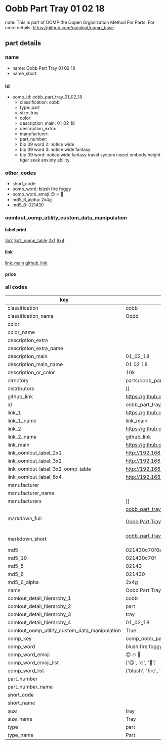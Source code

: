 # Oobb Part Tray 01 02 18  

note: This is part of OOMP the Oopen Organization Method For Parts. For more details: https://github.com/oomlout/oomp_base

##  part details





### name
* name: Oobb Part Tray 01 02 18
* name_short: 
### id
* oomp_id: oobb_part_tray_01_02_18
  * classification: oobb
  * type: part
  * size: tray
  * color: 
  * description_main: 01_02_18
  * description_extra: 
  * manufacturer: 
  * part_number: 
  * bip 39 word 2: notice wide
  * bip 39 word 3: notice wide fantasy
  * bip 39 word: notice wide fantasy travel system insect embody height tiger seek anxiety ability

### other_codes
* short_code: 
* oomp_word: blush fire foggy
* oomp_word_emoji :blush: :fire: :foggy:
* md5_6_alpha: 2x4g
* md5_6: 021430






### oomlout_oomp_utility_custom_data_manipulation
#### label print
[3x2](http://192.168.1.245:1112/?label=oomp%202x4g)
[3x2_oomp_table](http://192.168.1.107:1112/?label=oomp%202x4g)
[2x1](http://192.168.1.242:1112/?label=oomp%202x4g)
[6x4](http://192.168.1.55:1112/?label=oomp%202x4g)    

#### link

[link_main](https://github.com/oomlout/oomlout_oomp_current_version_messy/tree/main/parts/oobb_part_tray_01_02_18) [github_link](https://github.com/oomlout/oomlout_oomp_part_src/tree/main/parts/oobb_part_tray_01_02_18)                             

#### price







### all codes 
| key | value |  
| --- | --- |  
| classification | oobb |  
| classification_name | Oobb |  
| color |  |  
| color_name |  |  
| description_extra |  |  
| description_extra_name |  |  
| description_main | 01_02_18 |  
| description_main_name | 01 02 18 |  
| description_or_color | 10k |  
| directory | parts/oobb_part_tray_01_02_18 |  
| distributors | [] |  
| github_link | https://github.com/oomlout/oomlout_oomp_part_src/tree/main/parts/oobb_part_tray_01_02_18 |  
| id | oobb_part_tray_01_02_18 |  
| link_1 | https://github.com/oomlout/oomlout_oomp_current_version_messy/tree/main/parts/oobb_part_tray_01_02_18 |  
| link_1_name | link_main |  
| link_2 | https://github.com/oomlout/oomlout_oomp_part_src/tree/main/parts/oobb_part_tray_01_02_18 |  
| link_2_name | github_link |  
| link_main | https://github.com/oomlout/oomlout_oomp_current_version_messy/tree/main/parts/oobb_part_tray_01_02_18 |  
| link_oomlout_label_2x1 | http://192.168.1.242:1112/?label=oomp%202x4g |  
| link_oomlout_label_3x2 | http://192.168.1.245:1112/?label=oomp%202x4g |  
| link_oomlout_label_3x2_oomp_table | http://192.168.1.107:1112/?label=oomp%202x4g |  
| link_oomlout_label_6x4 | http://192.168.1.55:1112/?label=oomp%202x4g |  
| manufacturer |  |  
| manufacturer_name |  |  
| manufacturers | [] |  
| markdown_full | [oobb_part_tray_01_02_18](https://github.com/oomlout/oomlout_oomp_current_version_messy/tree/main/parts/oobb_part_tray_01_02_18)<br>[](https://github.com/oomlout/oomlout_oomp_current_version_messy/tree/main/parts/oobb_part_tray_01_02_18)<br>[Oobb Part Tray 01 02 18](https://github.com/oomlout/oomlout_oomp_current_version_messy/tree/main/parts/oobb_part_tray_01_02_18)<br><br> |  
| markdown_short | [oobb_part_tray_01_02_18](https://github.com/oomlout/oomlout_oomp_current_version_messy/tree/main/parts/oobb_part_tray_01_02_18)<br><br> |  
| md5 | 021430c70f6aa90dd46e6e78a63eacb7 |  
| md5_10 | 021430c70f |  
| md5_5 | 02143 |  
| md5_6 | 021430 |  
| md5_6_alpha | 2x4g |  
| name | Oobb Part Tray 01 02 18 |  
| oomlout_detail_hierarchy_1 | oobb |  
| oomlout_detail_hierarchy_2 | part |  
| oomlout_detail_hierarchy_3 | tray |  
| oomlout_detail_hierarchy_4 | 01_02_18 |  
| oomlout_oomp_utility_custom_data_manipulation | True |  
| oomp_key | oomp_oobb_part_tray_01_02_18 |  
| oomp_word | blush fire foggy |  
| oomp_word_emoji | :blush: :fire: :foggy: |  
| oomp_word_emoji_list | [':blush:', ':fire:', ':foggy:'] |  
| oomp_word_list | ['blush', 'fire', 'foggy'] |  
| part_number |  |  
| part_number_name |  |  
| short_code |  |  
| short_name |  |  
| size | tray |  
| size_name | Tray |  
| type | part |  
| type_name | Part |  
